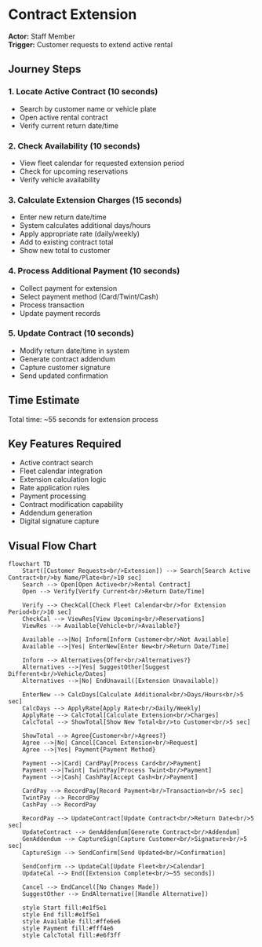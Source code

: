 # Contract Extension

**Actor:** Staff Member  
**Trigger:** Customer requests to extend active rental

## Journey Steps

### 1. Locate Active Contract (10 seconds)
- Search by customer name or vehicle plate
- Open active rental contract
- Verify current return date/time

### 2. Check Availability (10 seconds)
- View fleet calendar for requested extension period
- Check for upcoming reservations
- Verify vehicle availability

### 3. Calculate Extension Charges (15 seconds)
- Enter new return date/time
- System calculates additional days/hours
- Apply appropriate rate (daily/weekly)
- Add to existing contract total
- Show new total to customer

### 4. Process Additional Payment (10 seconds)
- Collect payment for extension
- Select payment method (Card/Twint/Cash)
- Process transaction
- Update payment records

### 5. Update Contract (10 seconds)
- Modify return date/time in system
- Generate contract addendum
- Capture customer signature
- Send updated confirmation

## Time Estimate
Total time: ~55 seconds for extension process

## Key Features Required
- Active contract search
- Fleet calendar integration
- Extension calculation logic
- Rate application rules
- Payment processing
- Contract modification capability
- Addendum generation
- Digital signature capture

## Visual Flow Chart

```mermaid
flowchart TD
    Start([Customer Requests<br/>Extension]) --> Search[Search Active Contract<br/>by Name/Plate<br/>10 sec]
    Search --> Open[Open Active<br/>Rental Contract]
    Open --> Verify[Verify Current<br/>Return Date/Time]
    
    Verify --> CheckCal[Check Fleet Calendar<br/>for Extension Period<br/>10 sec]
    CheckCal --> ViewRes[View Upcoming<br/>Reservations]
    ViewRes --> Available{Vehicle<br/>Available?}
    
    Available -->|No| Inform[Inform Customer<br/>Not Available]
    Available -->|Yes| EnterNew[Enter New<br/>Return Date/Time]
    
    Inform --> Alternatives{Offer<br/>Alternatives?}
    Alternatives -->|Yes| SuggestOther[Suggest Different<br/>Vehicle/Dates]
    Alternatives -->|No| EndUnavail([Extension Unavailable])
    
    EnterNew --> CalcDays[Calculate Additional<br/>Days/Hours<br/>5 sec]
    CalcDays --> ApplyRate[Apply Rate<br/>Daily/Weekly]
    ApplyRate --> CalcTotal[Calculate Extension<br/>Charges]
    CalcTotal --> ShowTotal[Show New Total<br/>to Customer<br/>5 sec]
    
    ShowTotal --> Agree{Customer<br/>Agrees?}
    Agree -->|No| Cancel[Cancel Extension<br/>Request]
    Agree -->|Yes| Payment{Payment Method}
    
    Payment -->|Card| CardPay[Process Card<br/>Payment]
    Payment -->|Twint| TwintPay[Process Twint<br/>Payment]
    Payment -->|Cash| CashPay[Accept Cash<br/>Payment]
    
    CardPay --> RecordPay[Record Payment<br/>Transaction<br/>5 sec]
    TwintPay --> RecordPay
    CashPay --> RecordPay
    
    RecordPay --> UpdateContract[Update Contract<br/>Return Date<br/>5 sec]
    UpdateContract --> GenAddendum[Generate Contract<br/>Addendum]
    GenAddendum --> CaptureSign[Capture Customer<br/>Signature<br/>5 sec]
    CaptureSign --> SendConfirm[Send Updated<br/>Confirmation]
    
    SendConfirm --> UpdateCal[Update Fleet<br/>Calendar]
    UpdateCal --> End([Extension Complete<br/>~55 seconds])
    
    Cancel --> EndCancel([No Changes Made])
    SuggestOther --> EndAlternative([Handle Alternative])
    
    style Start fill:#e1f5e1
    style End fill:#e1f5e1
    style Available fill:#ffe6e6
    style Payment fill:#fff4e6
    style CalcTotal fill:#e6f3ff
```